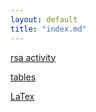 ```yaml
---
layout: default
title: "index.md"
---
```


[rsa activity](entries/RSA.md)

[tables](entries/tabled.md)

[LaTex](entries/latex.md)
